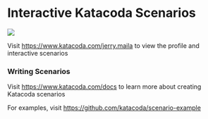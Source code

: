 # Interactive Katacoda Scenarios

[![](http://shields.katacoda.com/katacoda/jerry.maila/count.svg)](https://www.katacoda.com/jerry.maila "Get your profile on Katacoda.com")

Visit https://www.katacoda.com/jerry.maila to view the profile and interactive scenarios

### Writing Scenarios
Visit https://www.katacoda.com/docs to learn more about creating Katacoda scenarios

For examples, visit https://github.com/katacoda/scenario-example
